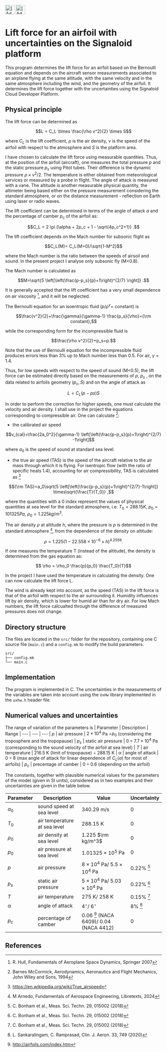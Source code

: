 [<img src="https://assets.signaloid.io/add-to-signaloid-cloud-logo-dark-v6.png#gh-dark-mode-only" alt="[Add to signaloid.io]" height="30">](https://signaloid.io/repositories?connect=https://github.com/signaloid/Signaloid-Demo-General-C#gh-dark-mode-only)
[<img src="https://assets.signaloid.io/add-to-signaloid-cloud-logo-light-v6.png#gh-light-mode-only" alt="[Add to signaloid.io]" height="30">](https://signaloid.io/repositories?connect=https://github.com/signaloid/Signaloid-Demo-General-C#gh-light-mode-only)

# Lift force for an airfoil with uncertainties on the Signaloid platform
This program determines the lift force for an airfoil based on the Bernoulli equation and depends on the aircraft sensor measurements associated to an airplane flying at the same altitude, with the same velocity and in the same atmosphere including the wind, and the geometry of the airfoil. It determines the lift force together with the uncertainties using the Signaloid Cloud Developer Platform.

## Physical principle
The lift force can be determined as

$$L = C_L \times \frac{\rho v^2}{2} \times S$$

where $C_L$ is the lift coefficient, $\rho$ is the air density, $v$ is the speed of the airfoil with respect to the atmosphere and $S$ is the platform area.

I have chosen to calculate the lift force using measurable quantities. Thus, at the position of the airfoil (aircraft), one measures the total pressure $p$ and the static pressure $p_s$ using Pitot tubes. Their difference is the dynamic pressure $\rho \times v^2/2$. The temperature is either obtained from meteorological services or measured by a probe in flight. The angle of attack is measured with a vane. The altitude is another measurable physical quantity, the altimeter being based either on the pressure measurement considering the standard atmosphere, or on the distance measurement - reflection on Earth using laser or radio waves.

The lift coefficient can be determined in terms of the angle of attack $\alpha$ and the percentage of camber $p_c$ of the airfoil as:

$$C_L = 2 \pi (\alpha + 2p_c + 1 - \sqrt{4p_c^2+1})  .$$

The lift coefficient depends on the Mach number for subsonic flight as

$$C_L(M)= C_L(M=0)/\sqrt{1-M^2}$$

where the Mach number is the ratio between the speeds of airsoil and sound. In the present project I analyse only subsonic fly (M<0.8).

The Mach number is calculated as

$$M=\sqrt{5 \left[\left(\frac{p-p_s}{p}+1\right)^{2/7} \right]} .$$

It is generally accepted that the lift coefficient has a very small dependence on air viscosity [^0], and it will be neglected. 

The Bernoulli equation for an isoentropic fluid ($p/\rho^\gamma=$ constant) is

$$\frac{v^2}{2}+\frac{\gamma}{\gamma-1} \frac{p_s}{\rho}={\rm constant},$$

while the corresponding form for the incompressible fluid is

$$\frac{\rho v^2}{2}+p_s=p.$$

Note that the use of Bernoulli equation for the incompressible fluid produces errors less than 3% up to Mach number less than 0.5. For air, $\gamma=1.4$.

Thus, for low speeds with respect to the speed of sound (M<0.5), the lift force can be estimated directly based on the measurements of $p$, $p_s$ , on the data related to airfoils geometry $(p_c, S)$ and on the angle of attack as

$$L=C_L(p-ps)S$$

In order to perform the correction for higher speeds, one must calculate the velocity and air density. 
I shall use in the project the equations corresponding to compressible air.
One can calculate [^0a]:
- the calibrated air speed 

$$v_{cal}=\frac{2a_0^2}{\gamma-1} \left[\left(\frac{p-p_s}{p}+1\right)^{2/7} -1\right]$$

where $a_0$ is the speed of sound at standard sea level.

- the true air speed (TAS) is the speed of the aircraft relative to the air mass through which it is flying. For isentropic flow (with the ratio of specific heats 1.4), accounting for air compressibility, TAS is calculated as [^1]

$${\rm TAS}=a_0\sqrt{5 \left[\left(\frac{p-p_s}{p}+1\right)^{2/7}-1\right]} \times\sqrt{\frac{T}{T_0}} ,$$

where the quantities with a 0 index represent the values of physical quantities at sea level for the standard atmosphere, i.e. $T_0 = 288.15 K$, $p_0=101325 Pa$, $\rho_0=1.225 kg/m^3$.

The air density $\rho$ at altitude $h$, where the pressure is $p$ is determined in the standard atmosphere [^alv], from the dependence of the density on altitude:


$$\rho = 1.225 (1-22.558 \times 10^{-6} \times h)^{4.2559}.$$

If one measures the temperature T (instead of the altitude), the density is determined from the gas equation as:

$$ \rho = \rho_0 \frac{p}{p_0} \frac{T_0}{T}$$

In the project I have used the temperature in calculating the density. One can now calculate the lift force L.




The wind is already kept into account, as the speed (TAS) in the lift force is that of the airfoil with respect to the air surrounding it. Humidity influences lift by air density, which is lower for humid air than for dry air. For low Mach numbers, the lift force calcualted through the difference of measured pressures does not change.


## Directory structure
The files are located in the `src/` folder for the repository, containing one C source file (`main.c`) and a `config.mk` to modify the build parameters.
```
src/
├── config.mk
└── main.c
```


## Implementation
The program is implemented in C. The uncertainties in the measurements of the variables are taken into account using the `UxHw` library implemented in the `uxhw.h` header file.
## Numerical values and uncertainties

The range of variation of the parameters is
| Parameter | Description | Range
| --- | --- | --- 
| $p$ | air pressure  | $2 \times 10^4$ Pa $\div p_0$ (considering the troposphere and the tropopause)
| $p_s$ | static air pressure  | $0 \div 7.7 \times 10^4$ Pa (corresponding to the sound velocity of the airfoil at sea level)
| $T$ | air temperature | 216.5 K (limit of tropopause) $\div$ 288.15 K 
| $\alpha$ | angle of attack | $0 \div 8$ (max angle of attack for linear dependence of $C_L(\alpha)$ for most of airfoils)
| $p_c$ | precentage of camber | $0 \div 0.6$ (depending on the airfoil)

The constants, together with plausible numerical values for the parameters of the model (given in SI units), considered as in two examples and their uncertainties are given in the table below.

| Parameter | Description | Value | Uncertainty
| --- | --- | --- | ---
| $a_0$ | sound speed at sea level | 340.29 m/s | 0
| $T_0$ | air temperature at sea level | 288.15 K | 0
| $\rho_0$ | air density at sea level | 1.225 $\rm kg/m^3$ | 0
| $p_0$ | air pressure at sea level | $1.01325 \times 10^5$ Pa | 0
| $p$ | air pressure  | $8 \times 10^4$ Pa/ $5.5 \times 10^4$ Pa | $0.22$% [^2]
| $p_s$ | static air pressure  | $5 \times 10^4$ Pa/ $5.03 \times 10^4$ Pa | $0.22$% [^2]
| $T$ | air temperature | 275 K/ 258 K |  $0.15$% [^2]
| $\alpha$ | angle of attack | $4^{\circ}$/ $6^{\circ}$ | 8% [^3]
| $p_c$ | percentage of camber | 0.06 [^4] (NACA 6409)/ 0.04 (NACA 4412) | 0 


## References
[^alv]: M Arnedo, Fundamentals of Aerospace Engineering, Libretexts, 2024
[^0]: R. Hull, Fundamentals of Aeroplane Space Dynamics, Springer 2007
[^0a]: Barnes McCormick, Aerodynamics, Aeronautics and Flight Mechanics, John Wiley and Sons, 1994
[^1]: https://en.wikipedia.org/wiki/True_airspeed
[^2]: C. Bonham et al., Meas. Sci. Techn. 29, 015002 (2018)
[^3]: L. Sankaralingam, C. Ramprasad, Clin. J. Aeron. 33, 749 (2020)
[^4]: http://airfoils.com/index.htm
[^5]: E. Brown, NCAR ITN-386+STR (1993) 

